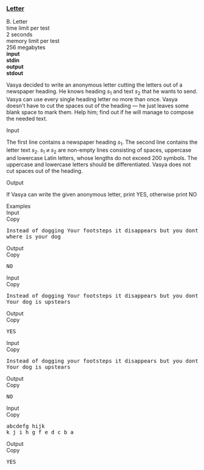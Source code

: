 <h3><a href="https://codeforces.com/contest/43/problem/B" target="_blank" rel="noopener noreferrer">Letter</a></h3>

<div class="header"><div class="title">B. Letter</div><div class="time-limit"><div class="property-title">time limit per test</div>2 seconds</div><div class="memory-limit"><div class="property-title">memory limit per test</div>256 megabytes</div><div class="input-file input-standard" style="font-weight: bold"><div class="property-title">input</div>stdin</div><div class="output-file output-standard" style="font-weight: bold"><div class="property-title">output</div>stdout</div></div><div><p>Vasya decided to write an anonymous letter cutting the letters out of a newspaper heading. He knows heading <span class="tex-span"><i>s</i><sub class="lower-index">1</sub></span> and text <span class="tex-span"><i>s</i><sub class="lower-index">2</sub></span> that he wants to send. Vasya can use every single heading letter no more than once. Vasya doesn't have to cut the spaces out of the heading — he just leaves some blank space to mark them. Help him; find out if he will manage to compose the needed text.</p></div><div class="input-specification"><div class="section-title">Input</div><p>The first line contains a newspaper heading <span class="tex-span"><i>s</i><sub class="lower-index">1</sub></span>. The second line contains the letter text <span class="tex-span"><i>s</i><sub class="lower-index">2</sub></span>. <span class="tex-span"><i>s</i><sub class="lower-index">1</sub></span> и <span class="tex-span"><i>s</i><sub class="lower-index">2</sub></span> are non-empty lines consisting of spaces, uppercase and lowercase Latin letters, whose lengths do not exceed 200 symbols. The uppercase and lowercase letters should be differentiated. Vasya does not cut spaces out of the heading.</p></div><div class="output-specification"><div class="section-title">Output</div><p>If Vasya can write the given anonymous letter, print <span class="tex-font-style-tt">YES</span>, otherwise print <span class="tex-font-style-tt">NO</span></p></div><div class="sample-tests"><div class="section-title">Examples</div><div class="sample-test"><div class="input"><div class="title">Input<div title="Copy" data-clipboard-target="#id009822250462240439" id="id006957841778915163" class="input-output-copier">Copy</div></div><pre id="id009822250462240439">Instead of dogging Your footsteps it disappears but you dont notice anything<br>where is your dog<br></pre></div><div class="output"><div class="title">Output<div title="Copy" data-clipboard-target="#id00320948851884851" id="id002778709712831643" class="input-output-copier">Copy</div></div><pre id="id00320948851884851">NO<br></pre></div><div class="input"><div class="title">Input<div title="Copy" data-clipboard-target="#id006447044238455714" id="id008111038420122816" class="input-output-copier">Copy</div></div><pre id="id006447044238455714">Instead of dogging Your footsteps it disappears but you dont notice anything<br>Your dog is upstears<br></pre></div><div class="output"><div class="title">Output<div title="Copy" data-clipboard-target="#id002579252909209234" id="id004267130944039297" class="input-output-copier">Copy</div></div><pre id="id002579252909209234">YES<br></pre></div><div class="input"><div class="title">Input<div title="Copy" data-clipboard-target="#id0047019569175038156" id="id007533482116282955" class="input-output-copier">Copy</div></div><pre id="id0047019569175038156">Instead of dogging your footsteps it disappears but you dont notice anything<br>Your dog is upstears<br></pre></div><div class="output"><div class="title">Output<div title="Copy" data-clipboard-target="#id00349409804663798" id="id0035793027376458875" class="input-output-copier">Copy</div></div><pre id="id00349409804663798">NO<br></pre></div><div class="input"><div class="title">Input<div title="Copy" data-clipboard-target="#id003241176978533218" id="id0004095065739883519" class="input-output-copier">Copy</div></div><pre id="id003241176978533218">abcdefg hijk<br>k j i h g f e d c b a<br></pre></div><div class="output"><div class="title">Output<div title="Copy" data-clipboard-target="#id004595935554918834" id="id0008247654640811297" class="input-output-copier">Copy</div></div><pre id="id004595935554918834">YES<br></pre></div></div></div>